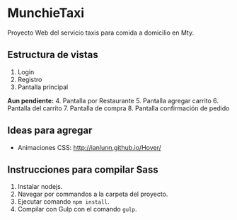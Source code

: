 # MunchieTaxi
Proyecto Web del servicio taxis para comida a domicilio en Mty.

## Estructura de vistas

1. Login
2. Registro
3. Pantalla principal

  **Aun pendiente:**
4. Pantalla por Restaurante
5. Pantalla agregar carrito
6. Pantalla del carrito
7. Pantalla de compra
8. Pantalla confirmación de pedido


## Ideas para agregar
* Animaciones CSS: http://ianlunn.github.io/Hover/


## Instrucciones para compilar Sass
1. Instalar nodejs.
2. Navegar por commandos a la carpeta del proyecto.
3. Ejecutar comando `npm install`.
4. Compilar con Gulp con el comando `gulp`.

